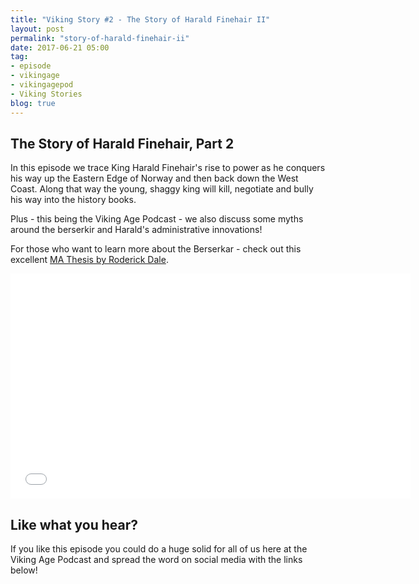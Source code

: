 ```yaml
---
title: "Viking Story #2 - The Story of Harald Finehair II"
layout: post
permalink: "story-of-harald-finehair-ii"
date: 2017-06-21 05:00
tag:
- episode
- vikingage
- vikingagepod
- Viking Stories
blog: true
---
```


## The Story of Harald Finehair, Part 2

In this episode we trace King Harald Finehair's rise to power as he conquers his way up the Eastern Edge of Norway and then back down the West Coast. Along that way the young, shaggy king will kill, negotiate and bully his way into the history books. 

Plus - this being the Viking Age Podcast - we also discuss some myths around the berserkir and Harald's administrative innovations! 

For those who want to learn more about the Berserkar - check out this excellent [MA Thesis by Roderick Dale](http://eprints.nottingham.ac.uk/28819/).

<iframe style="border: none" src="//html5-player.libsyn.com/embed/episode/id/5465666/height/360/width/640/theme/standard/autonext/no/thumbnail/yes/autoplay/no/preload/no/no_addthis/no/direction/backward/" height="360" width="640" scrolling="no"  allowfullscreen webkitallowfullscreen mozallowfullscreen oallowfullscreen msallowfullscreen></iframe>

## Like what you hear?
If you like this episode you could do a huge solid for all of us here at the Viking Age Podcast and spread the word on social media with the links below!